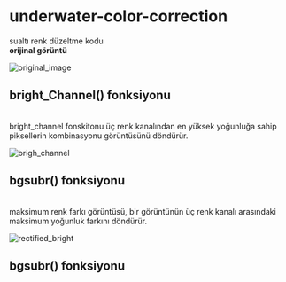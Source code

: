 # underwater-color-correction
sualtı renk düzeltme kodu
<br>
<b> orijinal görüntü </b> <br>

![original_image](https://user-images.githubusercontent.com/120055921/213677159-a9eb921a-2169-47e2-858d-052010d1ffc8.jpeg)
<h2> bright_Channel() fonksiyonu </h2> 
<br>
bright_channel fonskitonu üç renk kanalından en yüksek yoğunluğa sahip piksellerin kombinasyonu
görüntüsünü döndürür. <br>


![brigh_channel](https://user-images.githubusercontent.com/120055921/213677463-4ff7a12a-e72d-44c1-aa9b-589eea518cf6.jpeg)
<br>

<h2> bgsubr() fonksiyonu </h2> 
<br>  maksimum renk farkı görüntüsü,
bir görüntünün üç renk kanalı arasındaki maksimum yoğunluk farkını döndürür.
<br> 

![rectified_bright](https://user-images.githubusercontent.com/120055921/213677998-7135d942-1b59-4d4d-a90f-7802e17bd4bb.jpeg)
<br>
<h2> bgsubr() fonksiyonu </h2> 
